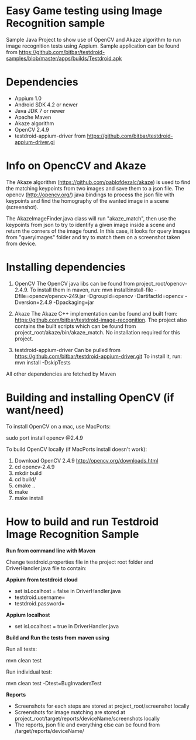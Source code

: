 Easy Game testing using Image Recognition sample
=============================

Sample Java Project to show use of OpenCV and Akaze algorithm to run image recognition tests using Appium.
Sample application can be found from https://github.com/bitbar/testdroid-samples/blob/master/apps/builds/Testdroid.apk


Dependencies
============

- Appium 1.0
- Android SDK 4.2 or newer
- Java JDK 7 or newer
- Apache Maven
- Akaze algorithm
- OpenCV 2.4.9
- testdroid-appium-driver from https://github.com/bitbar/testdroid-appium-driver.gi


Info on OpencCV and Akaze
=========================

The Akaze algorithm (https://github.com/pablofdezalc/akaze) is used to find the matching keypoints from two images and save them to a json file. 
The opencv (http://opencv.org/) java bindings to process the json file with keypoints and find the homography of the wanted image in a scene (screenshot).

The AkazeImageFinder.java class will run "akaze_match", then use the keypoints from json to try to identify a given image inside a scene and return the corners of the image found. In this case, it looks for query images from "queryimages" folder and try to match them on a screenshot taken from device. 


Installing dependencies
=======================

1. OpenCV
The OpenCV java libs can be found from project_root/opencv-2.4.9. To install them in maven, run:
    mvn install:install-file -Dfile=opencv/opencv-249.jar -DgroupId=opencv -DartifactId=opencv -Dversion=2.4.9 -Dpackaging=jar 

2. Akaze
The Akaze C++ implementation can be found and built from: https://github.com/bitbar/testdroid-image-recognition.
The project also contains the built scripts which can be found from project_root/akaze/bin/akaze_match.
No installation required for this project.

3. testdroid-appium-driver
Can be pulled from https://github.com/bitbar/testdroid-appium-driver.git
To install it, run:
mvn install -DskipTests

All other dependencies are fetched by Maven


Building and installing OpenCV (if want/need)
=================================================
To install OpenCV on a mac, use MacPorts:

sudo port install opencv @2.4.9

To build OpenCV locally (if MacPorts install doesn't work):

1. Download OpenCV 2.4.9 http://opencv.org/downloads.html
2. cd opencv-2.4.9
3. mkdir build
4. cd build/
5. cmake ..
6. make
7. make install


How to build and run Testdroid Image Recognition Sample
=======================================================

**Run from command line with Maven**

Change testdroid.properties file in the project root folder and DriverHandler.java file to contain:

**Appium from testdroid cloud**
- set isLocalhost = false in DriverHandler.java
- testdroid.username=<ADD USERNAME HERE>
- testdroid.password=<ADD PASSWORD HERE>

**Appium localhost**
- set isLocalhost = true in DriverHandler.java

**Build and Run the tests from maven using**

Run all tests: 

mvn clean test

Run individual test:

mvn clean test -Dtest=BugInvadersTest

**Reports**
- Screenshots for each steps are stored at project_root/screenshot locally
- Screenshots for image matching are stored at project_root/target/reports/deviceName/screenshots locally
- The reports, json file and everything else can be found from <project root>/target/reports/deviceName/

